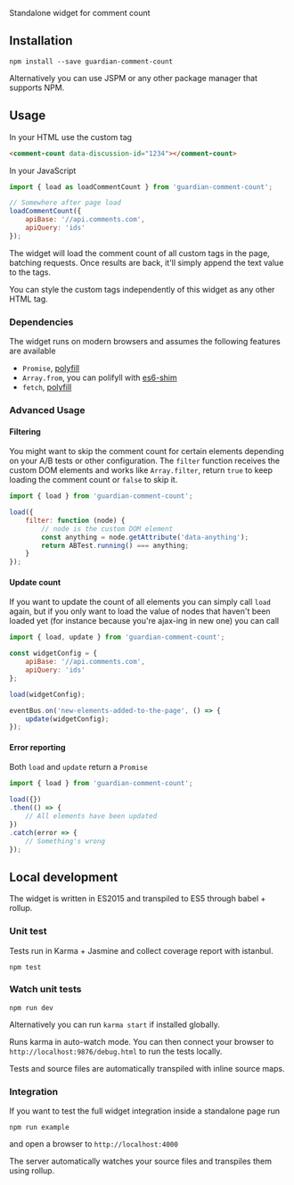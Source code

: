 Standalone widget for comment count

## Installation

```
npm install --save guardian-comment-count
```

Alternatively you can use JSPM or any other package manager that supports NPM.



## Usage

In your HTML use the custom tag

```html
<comment-count data-discussion-id="1234"></comment-count>
```

In your JavaScript

```js
import { load as loadCommentCount } from 'guardian-comment-count';

// Somewhere after page load
loadCommentCount({
    apiBase: '//api.comments.com',
    apiQuery: 'ids'
});
```

The widget will load the comment count of all custom tags in the page, batching requests. Once results are back, it'll simply append the text value to the tags.

You can style the custom tags independently of this widget as any other HTML tag.

### Dependencies

The widget runs on modern browsers and assumes the following features are available

* `Promise`, [polyfill](https://github.com/taylorhakes/promise-polyfill)
* `Array.from`, you can polifyll with [es6-shim](https://github.com/paulmillr/es6-shim)
* `fetch`, [polyfill](https://github.com/github/fetch)

### Advanced Usage

#### Filtering

You might want to skip the comment count for certain elements depending on your A/B tests or other configuration. The `filter` function receives the custom DOM elements and works like `Array.filter`, return `true` to keep loading the comment count or `false` to skip it.

```js
import { load } from 'guardian-comment-count';

load({
    filter: function (node) {
        // node is the custom DOM element
        const anything = node.getAttribute('data-anything');
        return ABTest.running() === anything;
    }
});
```

#### Update count

If you want to update the count of all elements you can simply call `load` again, but if you only want to load the value of nodes that haven't been loaded yet (for instance because you're ajax-ing in new one) you can call

```js
import { load, update } from 'guardian-comment-count';

const widgetConfig = {
    apiBase: '//api.comments.com',
    apiQuery: 'ids'
};

load(widgetConfig);

eventBus.on('new-elements-added-to-the-page', () => {
    update(widgetConfig);
});
```

#### Error reporting

Both `load` and `update` return a `Promise`

```js
import { load } from 'guardian-comment-count';

load({})
.then(() => {
    // All elements have been updated
})
.catch(error => {
    // Something's wrong
});
```




## Local development

The widget is written in ES2015 and transpiled to ES5 through babel + rollup.

### Unit test

Tests run in Karma + Jasmine and collect coverage report with istanbul.

```
npm test
```

### Watch unit tests

```
npm run dev
```

Alternatively you can run `karma start` if installed globally.

Runs karma in auto-watch mode. You can then connect your browser to `http://localhost:9876/debug.html` to run the tests locally.

Tests and source files are automatically transpiled with inline source maps.

### Integration

If you want to test the full widget integration inside a standalone page run

```
npm run example
```

and open a browser to `http://localhost:4000`

The server automatically watches your source files and transpiles them using rollup.
